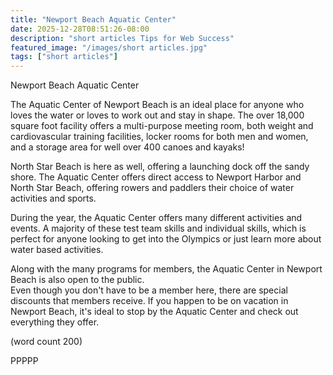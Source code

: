```yaml
---
title: "Newport Beach Aquatic Center"
date: 2025-12-28T08:51:26-08:00
description: "short articles Tips for Web Success"
featured_image: "/images/short articles.jpg"
tags: ["short articles"]
---
```


Newport Beach Aquatic Center

The Aquatic Center of Newport Beach is an ideal place
for anyone who loves the water or loves to work out
and stay in shape.  The over 18,000 square foot 
facility offers a multi-purpose meeting room, both
weight and cardiovascular training facilities, locker
rooms for both men and women, and a storage area for
well over 400 canoes and kayaks!

North Star Beach is here as well, offering a launching
dock off the sandy shore.  The Aquatic Center offers
direct access to Newport Harbor and North Star Beach, 
offering rowers and paddlers their choice of water
activities and sports.

During the year, the Aquatic Center offers many 
different activities and events.  A majority of these
test team skills and individual skills, which is
perfect for anyone looking to get into the Olympics 
or just learn more about water based activities.

Along with the many programs for members, the Aquatic
Center in Newport Beach is also open to the public.  
Even though you don't have to be a member here, there
are special discounts that members receive.  If you 
happen to be on vacation in Newport Beach, it's ideal
to stop by the Aquatic Center and check out everything
they offer.

(word count 200)

PPPPP
